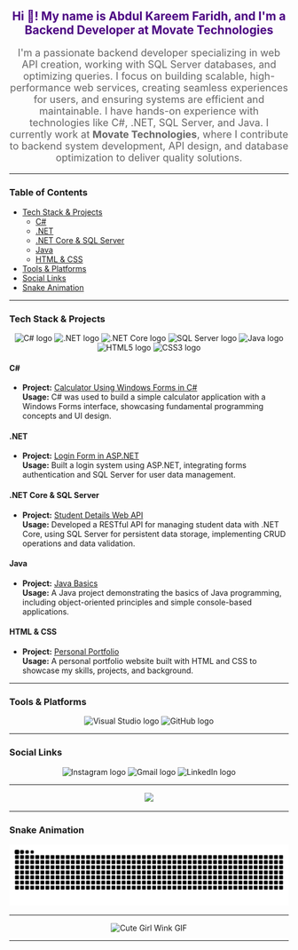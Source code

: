 <h2 align="center" style="color: #4B0082;">Hi 👋! My name is Abdul Kareem Faridh, and I'm a Backend Developer at Movate Technologies</h2>

<p align="center" style="font-size: 18px; color: #666666;">
  I'm a passionate backend developer specializing in web API creation, working with SQL Server databases, and optimizing queries. I focus on building scalable, high-performance web services, creating seamless experiences for users, and ensuring systems are efficient and maintainable. I have hands-on experience with technologies like C#, .NET, SQL Server, and Java. I currently work at <strong>Movate Technologies</strong>, where I contribute to backend system development, API design, and database optimization to deliver quality solutions.
</p>

---

### Table of Contents

- [Tech Stack & Projects](#tech-stack--projects)
  - [C#](#c)
  - [.NET](#net)
  - [.NET Core & SQL Server](#net-core--sql-server)
  - [Java](#java)
  - [HTML & CSS](#html--css)
- [Tools & Platforms](#tools--platforms)
- [Social Links](#social-links)
- [Snake Animation](#snake-animation)

---

### Tech Stack & Projects

<div align="center">
  <!-- C# logo -->
  <img src="https://cdn.jsdelivr.net/gh/devicons/devicon/icons/csharp/csharp-original.svg" height="40" alt="C# logo" />
  <!-- .NET logo -->
  <img src="https://cdn.jsdelivr.net/gh/devicons/devicon/icons/dot-net/dot-net-original.svg" height="40" alt=".NET logo" />
  <!-- .NET Core logo -->
  <img src="https://cdn.jsdelivr.net/gh/devicons/devicon/icons/dotnetcore/dotnetcore-original.svg" height="40" alt=".NET Core logo" />
  <!-- SQL Server logo -->
  <img src="https://cdn.jsdelivr.net/gh/devicons/devicon/icons/microsoftsqlserver/microsoftsqlserver-plain.svg" height="40" alt="SQL Server logo" />
  <!-- Java logo -->
  <img src="https://cdn.jsdelivr.net/gh/devicons/devicon/icons/java/java-original.svg" height="40" alt="Java logo" />
  <!-- HTML5 logo -->
  <img src="https://cdn.jsdelivr.net/gh/devicons/devicon/icons/html5/html5-original.svg" height="40" alt="HTML5 logo" />
  <!-- CSS3 logo -->
  <img src="https://cdn.jsdelivr.net/gh/devicons/devicon/icons/css3/css3-original.svg" height="40" alt="CSS3 logo" />
</div>

#### **C#**
- **Project:** [Calculator Using Windows Forms in C#](https://github.com/abdulfaridh/calculator-using-windows-forms-in-CS)  
  **Usage:** C# was used to build a simple calculator application with a Windows Forms interface, showcasing fundamental programming concepts and UI design.

#### **.NET**
- **Project:** [Login Form in ASP.NET](https://github.com/abdulfaridh/LoginForm-in-ASP-DOT-NET)  
  **Usage:** Built a login system using ASP.NET, integrating forms authentication and SQL Server for user data management.

#### **.NET Core & SQL Server**
- **Project:** [Student Details Web API](https://github.com/abdulfaridh/StudentDetails-WEBAPI)  
  **Usage:** Developed a RESTful API for managing student data with .NET Core, using SQL Server for persistent data storage, implementing CRUD operations and data validation.

#### **Java**
- **Project:** [Java Basics](https://github.com/abdulfaridh/Java-Basics)  
  **Usage:** A Java project demonstrating the basics of Java programming, including object-oriented principles and simple console-based applications.

#### **HTML & CSS**
- **Project:** [Personal Portfolio](https://github.com/abdulfaridh/personal-portfolio)  
  **Usage:** A personal portfolio website built with HTML and CSS to showcase my skills, projects, and background.

---

### Tools & Platforms

<p align="center">
  <!-- Visual Studio -->
  <img src="https://img.icons8.com/ios/452/visual-studio.png" height="40" alt="Visual Studio logo" />
  <!-- GitHub -->
  <img src="https://img.shields.io/static/v1?message=GitHub&logo=github&label=&color=181717&logoColor=white&labelColor=&style=for-the-badge" height="40" alt="GitHub logo" />
</p>

---

### Social Links

<p align="center">
  <img src="https://img.shields.io/static/v1?message=Instagram&logo=instagram&label=&color=E4405F&logoColor=white&labelColor=&style=for-the-badge" height="35" alt="Instagram logo" />
  <img src="https://img.shields.io/static/v1?message=Gmail&logo=gmail&label=&color=D14836&logoColor=white&labelColor=&style=for-the-badge" height="35" alt="Gmail logo" />
  <img src="https://img.shields.io/static/v1?message=LinkedIn&logo=linkedin&label=&color=0077B5&logoColor=white&labelColor=&style=for-the-badge" height="35" alt="LinkedIn logo" />
</p>

---

<div align="center">
  <img src="https://profile-counter.glitch.me/abdulfaridh/count.svg?" />
</div>

---

### Snake Animation

[![Snake animation](https://raw.githubusercontent.com/abdulfaridh/AKF/output/snake.svg)](https://github.com/abdulfaridh/AKF)

---

<!-- Cute girl wink gif -->
<p align="center">
  <img src="https://media.giphy.com/media/6h9A7t2fzKhQxZ8IZ1/giphy.gif" alt="Cute Girl Wink GIF" height="200" />
</p>

---
